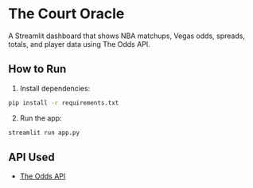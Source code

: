 # The Court Oracle

A Streamlit dashboard that shows NBA matchups, Vegas odds, spreads, totals, and player data using The Odds API.

## How to Run

1. Install dependencies:

```bash
pip install -r requirements.txt
```

2. Run the app:

```bash
streamlit run app.py
```

## API Used
- [The Odds API](https://the-odds-api.com/)